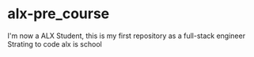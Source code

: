 # alx-pre_course
I'm now a ALX Student, this is my first repository as a full-stack engineer
Strating to code alx is school
